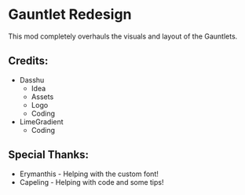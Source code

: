 # Gauntlet Redesign

This mod completely overhauls the visuals and layout of the Gauntlets.

## Credits:
- Dasshu
    - Idea
    - Assets
    - Logo
    - Coding
- LimeGradient
    - Coding

## Special Thanks:
- Erymanthis - Helping with the custom font!
- Capeling - Helping with code and some tips!
